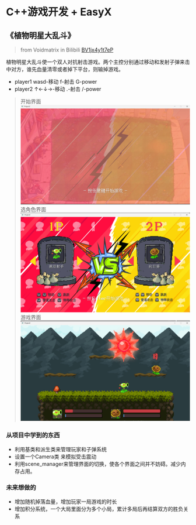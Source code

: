 # C++游戏开发 + EasyX
## 《植物明星大乱斗》

> from Voidmatrix in Bilibili  [BV1jx4y1t7eP](https://www.bilibili.com/video/BV1jx4y1t7eP/?spm_id_from=333.1387.collection.video_card.click&vd_source=3e973ec0e34e920793ed03940c43c111)

植物明星大乱斗使一个双人对抗射击游戏。两个主控分别通过移动和发射子弹来击中对方，谁先血量清零或者掉下平台，则输掉游戏。

- player1 wasd-移动 f-射击 G-power
- player2 ↑←↓→-移动 .-射击 /-power

> 开始界面
![开始界面](md_resources/1.png "主界面-用于开始游戏和退出")
> 选角色界面
![选角色界面](md_resources/2.png "选角色界面")
> 游戏界面
![游戏界面](md_resources/3.png "游戏界面-游戏进行时")

### 从项目中学到的东西
- 利用基类和派生类来管理玩家和子弹系统
- 设置一个Camera类 来模拟受击震动
- 利用scene_manager来管理界面的切换，使各个界面之间并不妨碍。减少内存占用。

### 未来想做的
- 增加随机掉落血量，增加玩家一局游戏的时长
- 增加积分系统，一个大局里面分为多个小局，累计多局后再结算双方的胜负关系